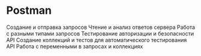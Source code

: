 # Postman
Создание и отправка запросов
Чтение и анализ ответов сервера
Работа с разными типами запросов
Тестирование авторизации и безопасности API
Создание коллекций и тестов для автоматического тестирования API
Работа с переменными в запросах и коллекциях
